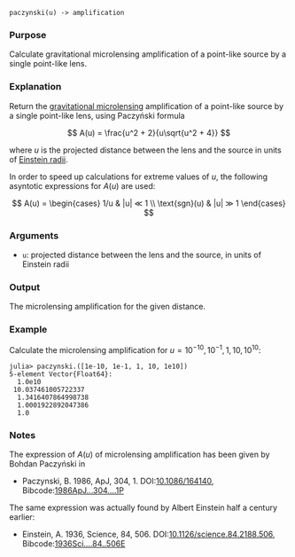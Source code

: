 ```
paczynski(u) -> amplification
```

### Purpose

Calculate gravitational microlensing amplification of a point-like source by a single point-like lens.

### Explanation

Return the [gravitational microlensing](https://en.wikipedia.org/wiki/Gravitational_microlensing) amplification of a point-like source by a single point-like lens, using Paczyński formula

$$
A(u) = \frac{u^2 + 2}{u\sqrt{u^2 + 4}}
$$

where $u$ is the projected distance between the lens and the source in units of [Einstein radii](https://en.wikipedia.org/wiki/Einstein_radius).

In order to speed up calculations for extreme values of $u$, the following asyntotic expressions for $A(u)$ are used:

$$
A(u) =
\begin{cases}
 1/u & |u| ≪ 1 \\
 \text{sgn}(u) & |u| ≫ 1
\end{cases}
$$

### Arguments

  * `u`: projected distance between the lens and the source, in units of Einstein radii

### Output

The microlensing amplification for the given distance.

### Example

Calculate the microlensing amplification for $u = 10^{-10}, 10^{-1}, 1, 10, 10^{10}$:

```jldoctest
julia> paczynski.([1e-10, 1e-1, 1, 10, 1e10])
5-element Vector{Float64}:
  1.0e10
 10.037461005722337
  1.3416407864998738
  1.0001922892047386
  1.0
```

### Notes

The expression of $A(u)$ of microlensing amplification has been given by Bohdan Paczyński in

  * Paczynski, B. 1986, ApJ, 304, 1. DOI:[10.1086/164140](http://dx.doi.org/10.1086/164140), Bibcode:[1986ApJ...304....1P](http://adsabs.harvard.edu/abs/1986ApJ...304....1P)

The same expression was actually found by Albert Einstein half a century earlier:

  * Einstein, A. 1936, Science, 84, 506. DOI:[10.1126/science.84.2188.506](http://dx.doi.org/10.1126/science.84.2188.506), Bibcode:[1936Sci....84..506E](http://adsabs.harvard.edu/abs/1936Sci....84..506E)
